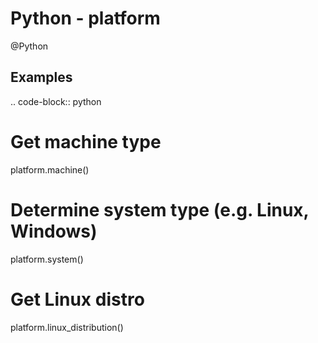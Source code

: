 # Python - platform
@Python 

Examples
--------

.. code-block:: python

 # Get machine type
 platform.machine()
 # Determine system type (e.g. Linux, Windows)
 platform.system()
 # Get Linux distro
 platform.linux_distribution()

